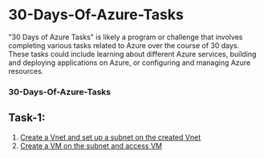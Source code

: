 # 30-Days-Of-Azure-Tasks

"30 Days of Azure Tasks" is likely a program or challenge that involves completing various tasks related to Azure over the course of 30 days. These tasks could include learning about different Azure services, building and deploying applications on Azure, or configuring and managing Azure resources.

### 30-Days-Of-Azure-Tasks

## Task-1:

1. [Create a Vnet and set up a subnet on the created Vnet]()
1. [Create a VM on the subnet and access VM]()
